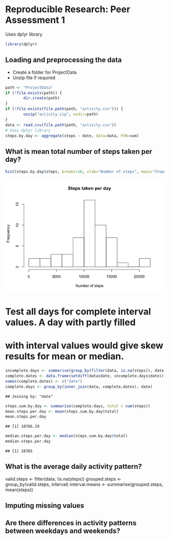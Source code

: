# Reproducible Research: Peer Assessment 1

Uses dplyr library


```r
library(dplyr)
```

## Loading and preprocessing the data
- Create a folder for ProjectData
- Unzip file if required

```r
path <- "ProjectData"
if (!file.exists(path)) {
        dir.create(path)
}
if (!file.exists(file.path(path, "activity.csv"))) {
        unzip("activity.zip", exdir=path)
}
data <- read.csv(file.path(path, "activity.csv"))
# Uses dplyr library
steps.by.day <- aggregate(steps ~ date, data=data, FUN=sum)
```

## What is mean total number of steps taken per day?

```r
hist(steps.by.day$steps, breaks=10, xlab="Number of steps", main="Steps taken per day")
```

![](./PA1_template_files/figure-html/histogram-1.png) 
# Test all days for complete interval values. A day with partly filled 
# with interval values would give skew results for mean or median.

```r
incomplete.days <- summarise(group_by(filter(data, is.na(steps)), date), count = n())
complete.dates <- data.frame(setdiff(data$date, incomplete.days$date))
names(complete.dates) <- c("date")
complete.days <- group_by(inner_join(data, complete.dates), date)
```

```
## Joining by: "date"
```

```r
steps.sum.by.day <- summarise(complete.days, total = sum(steps))
mean.steps.per.day <- mean(steps.sum.by.day$total)
mean.steps.per.day
```

```
## [1] 10766.19
```

```r
median.steps.per.day <- median(steps.sum.by.day$total)
median.steps.per.day
```

```
## [1] 10765
```

## What is the average daily activity pattern?
valid.steps <- filter(data, !is.na(steps))
grouped.steps <- group_by(valid.steps, interval)
interval.means <- summarise(grouped.steps, mean(steps))


## Imputing missing values



## Are there differences in activity patterns between weekdays and weekends?
